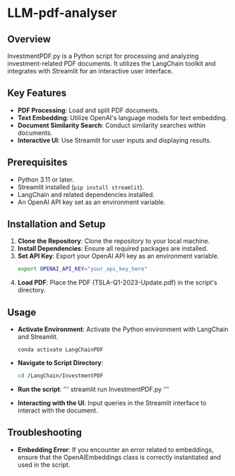 # LLM-pdf-analyser

## Overview

InvestmentPDF.py is a Python script for processing and analyzing investment-related PDF documents. It utilizes the LangChain toolkit and integrates with Streamlit for an interactive user interface.

## Key Features

- **PDF Processing**: Load and split PDF documents.
- **Text Embedding**: Utilize OpenAI's language models for text embedding.
- **Document Similarity Search**: Conduct similarity searches within documents.
- **Interactive UI**: Use Streamlit for user inputs and displaying results.

## Prerequisites

- Python 3.11 or later.
- Streamlit installed (`pip install streamlit`).
- LangChain and related dependencies installed.
- An OpenAI API key set as an environment variable.

## Installation and Setup

1. **Clone the Repository**: Clone the repository to your local machine.
2. **Install Dependencies**: Ensure all required packages are installed.
3. **Set API Key**: Export your OpenAI API key as an environment variable.
   ```bash
   export OPENAI_API_KEY="your_api_key_here"
   ```
4. **Load PDF**: Place the PDF (TSLA-Q1-2023-Update.pdf) in the script's directory.

## Usage 

- **Activate Environment**: Activate the Python environment with LangChain and Streamlit.

    ```conda activate LangChainPDF```
- **Navigate to Script Directory**:
   ```bash
   cd /LangChain/InvestmentPDF
   ```
- **Run the script**:
    '''
    streamlit run InvestmentPDF.py
    '''
- **Interacting with the UI**: Input queries in the Streamlit interface to interact with the document.

## Troubleshooting

- **Embedding Error**: If you encounter an error related to embeddings, ensure that the OpenAIEmbeddings class is correctly instantiated and used in the script.